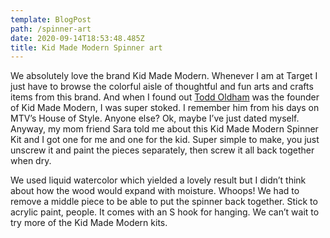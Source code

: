 ```yaml
---
template: BlogPost
path: /spinner-art
date: 2020-09-14T18:53:48.485Z
title: Kid Made Modern Spinner art
---
```

We absolutely love the brand Kid Made Modern. Whenever I am at Target I just have to browse the colorful aisle of thoughtful and fun arts and crafts items from this brand. And when I found out [Todd Oldham](https://www.toddoldhamstudio.com/portfolio/kid-made-modern/) was the founder of Kid Made Modern, I was super stoked. I remember him from his days on MTV’s House of Style. Anyone else? Ok, maybe I’ve just dated myself. Anyway, my mom friend Sara told me about this Kid Made Modern Spinner Kit and I got one for me and one for the kid. Super simple to make, you just unscrew it and paint the pieces separately, then screw it all back together when dry. 

We used liquid watercolor which yielded a lovely result but I didn’t think about how the wood would expand with moisture. Whoops! We had to remove a middle piece to be able to put the spinner back together. Stick to acrylic paint, people. It comes with an S hook for hanging. We can’t wait to try more of the Kid Made Modern kits.
